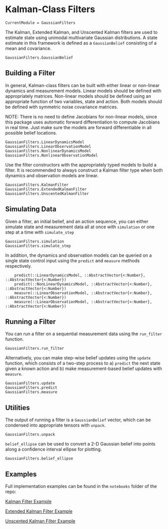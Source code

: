 # Kalman-Class Filters

```@meta
CurrentModule = GaussianFilters
```

The Kalman, Extended Kalman, and Unscented Kalman filters are used to estimate state using unimodal multivariate Gaussian distributions. A state estimate in this framework is defined as a `GaussianBelief` consisting of a mean and covariance.

```@docs
GaussianFilters.GaussianBelief
```

## Building a Filter

In general, Kalman-class filters can be built with either linear or non-linear dynamics and measurement models. Linear models should be defined with appropriately matrices. Non-linear models should be defined using an appropriate function of two variables, state and action. Both models should be defined with symmetric noise covariance matrices.

NOTE: There is no need to define Jacobians for non-linear models, since this package uses automatic forward differentiation to compute Jacobians in real time. Just make sure the models are forward differentiable in all possible belief locations.

```@docs
GaussianFilters.LinearDynamicsModel
GaussianFilters.LinearObservationModel
GaussianFilters.NonlinearDynamicsModel
GaussianFilters.NonlinearObservationModel
```

Use the filter constructors with the appropriately typed models to build a filter. It is recommended to always construct a Kalman filter type when both dynamics and observation models are linear.

```@docs
GaussianFilters.KalmanFilter
GaussianFilters.ExtendedKalmanFilter
GaussianFilters.UnscentedKalmanFilter
```


## Simulating Data

Given a filter, an initial belief, and an action sequence, you can either simulate state and measurement data all at once with `simulation` or one step at a time with `simulate_step`

```@docs
GaussianFilters.simulation
GaussianFilters.simulate_step
```

In addition, the dynamics and observation models can be queried on a single state control input using the `predict` and `measure` methods respectively.

```@docs 
    predict(::LinearDynamicsModel, ::AbstractVector{<:Number}, ::AbstractVector{<:Number})
    predict(::NonLinearDynamicsModel, ::AbstractVector{<:Number}, ::AbstractVector{<:Number})
    measure(::LinearObservationModel, ::AbstractVector{<:Number}, ::AbstractVector{<:Number})
    measure(::LinearObservationModel, ::AbstractVector{<:Number}, ::AbstractVector{<:Number})
```

## Running a Filter

You can run a filter on a sequential measurement data using the `run_filter` function.

```@docs
GaussianFilters.run_filter
```

Alternatively, you can make step-wise belief updates using the `update` function, which consists of a two-step process to a) `predict` the next state given a known action and b) make measurement-based belief updates with `measure`.

```@docs
GaussianFilters.update
GaussianFilters.predict
GaussianFilters.measure
```


## Utilities

The output of running a filter is a `GaussianBelief` vector, which can be condensed into appropriate tensors with `unpack`.

```@docs
GaussianFilters.unpack
```

`belief_ellipse` can be used to convert a 2-D Gaussian belief into points along a confidence interval ellipse for plotting.

```@docs
GaussianFilters.belief_ellipse
```

## Examples

Full implementation examples can be found in the `notebooks` folder of the repo:

[Kalman Filter Example](https://github.com/sisl/GaussianFilters.jl/blob/master/notebooks/KF_2DMotionExample.ipynb)

[Extended Kalman Filter Example](https://github.com/sisl/GaussianFilters.jl/blob/master/notebooks/EKF_SpinningSatelliteExample.ipynb)

[Unscented Kalman Filter Example](https://github.com/sisl/GaussianFilters.jl/blob/master/notebooks/UKF_NonholonomicRobot.ipynb)
